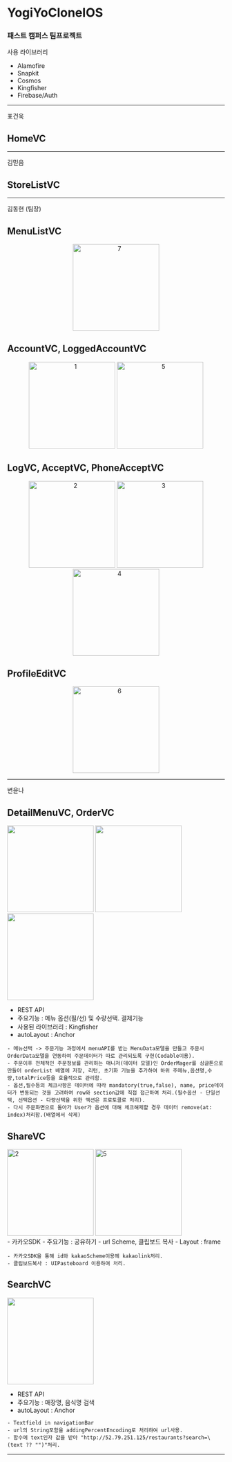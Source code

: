 # YogiYoCloneIOS

### 패스트 캠퍼스 팀프로젝트

사용 라이브러리 
- Alamofire
- Snapkit
- Cosmos
- Kingfisher
- Firebase/Auth

<div>
  
---
표건욱
## HomeVC

---
김믿음
## StoreListVC

---

김동현 (팀장)

## MenuListVC
<center>
  
</center>
<center><img width="200" alt="7" src="https://user-images.githubusercontent.com/63357508/91789874-7c938880-ec4a-11ea-893b-4d8ce2a6d127.png"></center>  

## AccountVC, LoggedAccountVC
<center>
  
</center>
<center><img width="200" alt="1" src="https://user-images.githubusercontent.com/63357508/91789872-7bfaf200-ec4a-11ea-90d6-c3921b85ffe3.PNG">
<img width="200" alt="5" src="https://user-images.githubusercontent.com/63357508/91789863-79989800-ec4a-11ea-8aa6-5323b9d3e3de.PNG"></center>

## LogVC, AcceptVC, PhoneAcceptVC
<center>
  
</center>
<center><img width="200" alt="2" src="https://user-images.githubusercontent.com/63357508/91789869-7b625b80-ec4a-11ea-82cd-44512526d4e4.PNG">
<img width="200" alt="3" src="https://user-images.githubusercontent.com/63357508/91789866-7ac9c500-ec4a-11ea-9aa7-0e907792996e.PNG">
<img width="200" alt="4" src="https://user-images.githubusercontent.com/63357508/91789852-743b4d80-ec4a-11ea-8b1b-75ae61136261.PNG"></center>


## ProfileEditVC
<center>
  

</center>
<center><img width="200" alt="6" src="https://user-images.githubusercontent.com/63357508/91789865-7ac9c500-ec4a-11ea-90ad-5987145bc22e.PNG"></center>

---
변윤나

## DetailMenuVC, OrderVC

<div>
<img width="200" src="https://qussk.github.io/image/gif/yogi1.gif">
<img width="200" src="https://qussk.github.io/image/gif/yogi4.gif">
<img width="200" src="https://qussk.github.io/image/gif/yogi3.gif">
</div>

- REST API
- 주요기능 : 메뉴 옵션(필/선) 및 수량선택. 결제기능
- 사용된 라이브러리 : Kingfisher  
- autoLayout : Anchor

```
- 메뉴선택 -> 주문기능 과정에서 menuAPI를 받는 MenuData모델을 만들고 주문시 OrderData모델을 연동하여 주문데이터가 따로 관리되도록 구현(Codable이용).
- 주문이후 전체적인 주문정보를 관리하는 매니저(데이터 모델)인 OrderMager를 싱글톤으로 만들어 orderList 배열에 저장, 리턴, 초기화 기능을 추가하여 하위 주메뉴,옵션명,수량,totalPrice등을 효율적으로 관리함.
- 옵션,필수등의 체크사항은 데이터에 따라 mandatory(true,false), name, price데이터가 변동되는 것을 고려하여 row와 section값에 직접 접근하여 처리.(필수옵션 - 단일선택, 선택옵션 - 다량선택을 위한 액션은 프로토콜로 처리). 
- 다시 주문화면으로 돌아가 User가 옵션에 대해 체크해제할 경우 데이터 remove(at: index)처리함.(배열에서 삭제) 

```


## ShareVC
<div>
<img width="200" alt="2" src="https://qussk.github.io/image/gif/yogi2.gif">
<img width="200" alt="5" src="https://qussk.github.io/image/gif/yogi5.gif">
</div>
- 카카오SDK
- 주요기능 : 공유하기 - url Scheme, 클립보드 복사
- Layout : frame

```
- 카카오SDK을 통해 id와 kakaoScheme이용헤 kakaolink처리. 
- 클립보드복사 : UIPasteboard 이용하여 처리.
```


## SearchVC

<div>
<img width="200" src="https://qussk.github.io/image/gif/yogi6.gif">
</div>

- REST API
- 주요기능 : 매장명, 음식명 검색
- autoLayout : Anchor

```
- Textfield in navigationBar
- url의 String포함을 addingPercentEncoding로 처리하여 url사용.
- 함수에 text인자 값을 받아 "http://52.79.251.125/restaurants?search=\(text ?? "")"처리.
```

---

</div>
